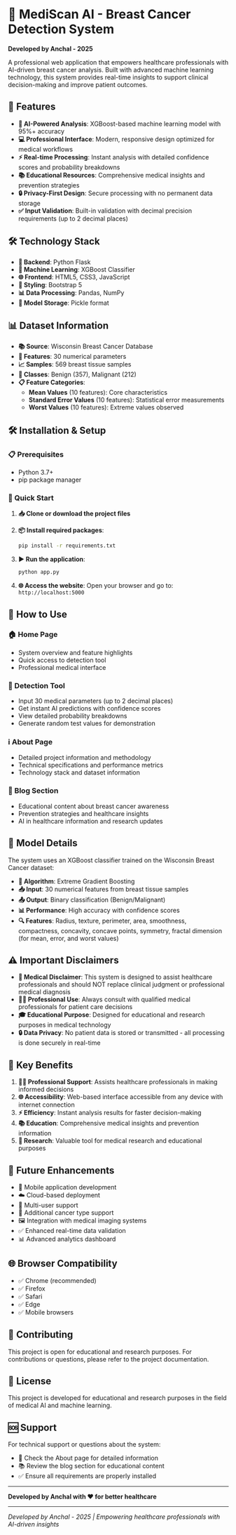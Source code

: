# 🏥 MediScan AI - Breast Cancer Detection System

**Developed by Anchal - 2025**

A professional web application that empowers healthcare professionals with AI-driven breast cancer analysis. Built with advanced machine learning technology, this system provides real-time insights to support clinical decision-making and improve patient outcomes.

## 🚀 Features

- **🤖 AI-Powered Analysis**: XGBoost-based machine learning model with 95%+ accuracy
- **💻 Professional Interface**: Modern, responsive design optimized for medical workflows
- **⚡ Real-time Processing**: Instant analysis with detailed confidence scores and probability breakdowns
- **📚 Educational Resources**: Comprehensive medical insights and prevention strategies
- **🔒 Privacy-First Design**: Secure processing with no permanent data storage
- **✅ Input Validation**: Built-in validation with decimal precision requirements (up to 2 decimal places)

## 🛠️ Technology Stack

- **🐍 Backend**: Python Flask
- **🤖 Machine Learning**: XGBoost Classifier
- **🌐 Frontend**: HTML5, CSS3, JavaScript
- **🎨 Styling**: Bootstrap 5
- **📊 Data Processing**: Pandas, NumPy
- **💾 Model Storage**: Pickle format

## 📊 Dataset Information

- **📚 Source**: Wisconsin Breast Cancer Database
- **🔢 Features**: 30 numerical parameters
- **📈 Samples**: 569 breast tissue samples
- **🎯 Classes**: Benign (357), Malignant (212)
- **📋 Feature Categories**:
  - **Mean Values** (10 features): Core characteristics
  - **Standard Error Values** (10 features): Statistical error measurements
  - **Worst Values** (10 features): Extreme values observed

## 🛠️ Installation & Setup

### 📋 Prerequisites
- Python 3.7+
- pip package manager

### 🚀 Quick Start

1. **📥 Clone or download the project files**

2. **📦 Install required packages**:
   ```bash
   pip install -r requirements.txt
   ```

3. **▶️ Run the application**:
   ```bash
   python app.py
   ```

4. **🌐 Access the website**:
   Open your browser and go to: `http://localhost:5000`

## 🎯 How to Use

### 🏠 Home Page
- System overview and feature highlights
- Quick access to detection tool
- Professional medical interface

### 🔬 Detection Tool
- Input 30 medical parameters (up to 2 decimal places)
- Get instant AI predictions with confidence scores
- View detailed probability breakdowns
- Generate random test values for demonstration

### ℹ️ About Page
- Detailed project information and methodology
- Technical specifications and performance metrics
- Technology stack and dataset information

### 📖 Blog Section
- Educational content about breast cancer awareness
- Prevention strategies and healthcare insights
- AI in healthcare information and research updates

## 🔬 Model Details

The system uses an XGBoost classifier trained on the Wisconsin Breast Cancer dataset:

- **🤖 Algorithm**: Extreme Gradient Boosting
- **📥 Input**: 30 numerical features from breast tissue samples
- **📤 Output**: Binary classification (Benign/Malignant)
- **📊 Performance**: High accuracy with confidence scores
- **🔍 Features**: Radius, texture, perimeter, area, smoothness, compactness, concavity, concave points, symmetry, fractal dimension (for mean, error, and worst values)

## ⚠️ Important Disclaimers

- **🏥 Medical Disclaimer**: This system is designed to assist healthcare professionals and should NOT replace clinical judgment or professional medical diagnosis
- **👨‍⚕️ Professional Use**: Always consult with qualified medical professionals for patient care decisions
- **🎓 Educational Purpose**: Designed for educational and research purposes in medical technology
- **🔒 Data Privacy**: No patient data is stored or transmitted - all processing is done securely in real-time

## 🌟 Key Benefits

1. **👨‍⚕️ Professional Support**: Assists healthcare professionals in making informed decisions
2. **🌐 Accessibility**: Web-based interface accessible from any device with internet connection
3. **⚡ Efficiency**: Instant analysis results for faster decision-making
4. **📚 Education**: Comprehensive medical insights and prevention information
5. **🔬 Research**: Valuable tool for medical research and educational purposes

## 🔮 Future Enhancements

- 📱 Mobile application development
- ☁️ Cloud-based deployment
- 👥 Multi-user support
- 🏥 Additional cancer type support
- 🖼️ Integration with medical imaging systems
- ✅ Enhanced real-time data validation
- 📊 Advanced analytics dashboard

## 🌐 Browser Compatibility

- ✅ Chrome (recommended)
- ✅ Firefox
- ✅ Safari
- ✅ Edge
- ✅ Mobile browsers

## 🤝 Contributing

This project is open for educational and research purposes. For contributions or questions, please refer to the project documentation.

## 📄 License

This project is developed for educational and research purposes in the field of medical AI and machine learning.

## 🆘 Support

For technical support or questions about the system:
- 📖 Check the About page for detailed information
- 📚 Review the blog section for educational content
- ✅ Ensure all requirements are properly installed

---

**Developed by Anchal with ❤️ for better healthcare**

---

*Developed by Anchal - 2025 | Empowering healthcare professionals with AI-driven insights* 